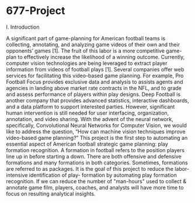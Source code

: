 # 677-Project

I. Introduction
 
A significant part of game-planning for American football teams is collecting, annotating, and analyzing game videos of their own and their opponents’ games [1]. The fruit of this labor is a more competitive game-plan to effectively increase the likelihood of a winning outcome. Currently, computer vision technologies are being leveraged to extract player information from videos of football plays [1]. Several companies offer web services for facilitating this video-based game planning. For example, Pro Football Focus provides exclusive data and analysis to assists agents and agencies in landing above market rate contracts in the NFL, and to grade and assess performance of players within play designs. Deep Football is another company that provides advanced statistics, interactive dashboards, and a data platform to support interested parties. However, significant human intervention is still needed for user interfacing, organization, annotation, and video sharing. With the advent of the neural network, specifically, Convolutional Neural Networks for Computer Vision, we would like to address  the question, “How can machine vision techniques improve  video-based game planning?”
This project is the first step to automating an essential aspect of American football strategic game planning: play formation recognition. A formation in football refers to the position players line up in before starting a down. There are both offensive and defensive formations and many formations in both categories. Sometimes, formations are referred to as packages. It is the goal of this project to reduce the labor-intensive identification of play- formation by automating play formation recognition. If we can reduce the number of "man-hours" used to collect & annotate game film, players, coaches, and analysts will have more time to focus on resulting analytical insights.   
